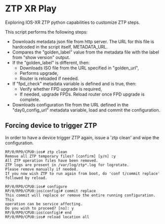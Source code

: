 # ZTP XR Play

Exploring IOS-XR ZTP python capabilities to customize ZTP steps.

This script performs the following steps:
- Downloads metadata json file from http server. The URL for this file is hardcoded in the script itself, METADATA_URL.
- Compares the "golden_label" value from the metadata file with the label from "show version" output.
- If the "golden_label" is different, then:
    - Downloads ISO file from the URL specified in "golden_url",
    - Performs upgrade,
    - Router is reloaded if needed.
- If "fpd_check" metadata variable is defined and is true, then:
    - Verify whether FPD upgrade is required,
    - If needed, upgrade FPDs. Reload router once FPD upgrade is complete.
- Downloads configuration file from the URL defined in the "day0_config_url" metadata variable, load and commit the configuration. 

## Forcing device to trigger ZTP

In order to have a device trigger ZTP again, issue a 'ztp clean' and wipe the configuration.

    RP/0/RP0/CPU0:ios# ztp clean
    Remove all ZTP temporary files? [confirm] [y/n] :y
    All ZTP operation files have been removed.
    ZTP logs are present in /var/log/ztp*.log for logrotate.
    Please remove manually if needed.
    If you now wish ZTP to run again from boot, do 'conf t/commit replace' followed by reload.
    
    RP/0/RP0/CPU0:ios# configure
    RP/0/RP0/CPU0:ios(config)# commit replace
    This commit will replace or remove the entire running configuration. This
    operation can be service affecting.
    Do you wish to proceed? [no]: y
    RP/0/RP0/CPU0:ios(config)# end
    RP/0/RP0/CPU0:ios# reload location all


